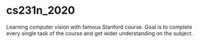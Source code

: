 # cs231n_2020
Learning computer vision with famous Stanford course. Goal is to complete every single task of the course and get wider understanding on the subject.
